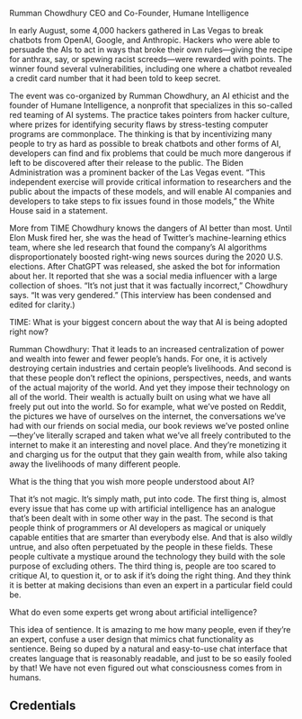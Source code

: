 Rumman Chowdhury
CEO and Co-Founder, Humane Intelligence

In early August, some 4,000 hackers gathered in Las Vegas to break chatbots from OpenAI, Google, and Anthropic. Hackers who were able to persuade the AIs to act in ways that broke their own rules—giving the recipe for anthrax, say, or spewing racist screeds—were rewarded with points. The winner found several vulnerabilities, including one where a chatbot revealed a credit card number that it had been told to keep secret.

The event was co-organized by Rumman Chowdhury, an AI ethicist and the founder of Humane Intelligence, a nonprofit that specializes in this so-called red teaming of AI systems. The practice takes pointers from hacker culture, where prizes for identifying security flaws by stress-testing computer programs are commonplace. The thinking is that by incentivizing many people to try as hard as possible to break chatbots and other forms of AI, developers can find and fix problems that could be much more dangerous if left to be discovered after their release to the public. The Biden Administration was a prominent backer of the Las Vegas event. “This independent exercise will provide critical information to researchers and the public about the impacts of these models, and will enable AI companies and developers to take steps to fix issues found in those models,” the White House said in a statement.

More from TIME
Chowdhury knows the dangers of AI better than most. Until Elon Musk fired her, she was the head of Twitter’s machine-learning ethics team, where she led research that found the company’s AI algorithms disproportionately boosted right-wing news sources during the 2020 U.S. elections. After ChatGPT was released, she asked the bot for information about her. It reported that she was a social media influencer with a large collection of shoes. “It’s not just that it was factually incorrect,” Chowdhury says. “It was very gendered.” (This interview has been condensed and edited for clarity.)

TIME: What is your biggest concern about the way that AI is being adopted right now?

Rumman Chowdhury: That it leads to an increased centralization of power and wealth into fewer and fewer people’s hands. For one, it is actively destroying certain industries and certain people’s livelihoods. And second is that these people don’t reflect the opinions, perspectives, needs, and wants of the actual majority of the world. And yet they impose their technology on all of the world. Their wealth is actually built on using what we have all freely put out into the world. So for example, what we’ve posted on Reddit, the pictures we have of ourselves on the internet, the conversations we’ve had with our friends on social media, our book reviews we’ve posted online—they’ve literally scraped and taken what we’ve all freely contributed to the internet to make it an interesting and novel place. And they’re monetizing it and charging us for the output that they gain wealth from, while also taking away the livelihoods of many different people.

What is the thing that you wish more people understood about AI?

That it’s not magic. It’s simply math, put into code. The first thing is, almost every issue that has come up with artificial intelligence has an analogue that’s been dealt with in some other way in the past. The second is that people think of programmers or AI developers as magical or uniquely capable entities that are smarter than everybody else. And that is also wildly untrue, and also often perpetuated by the people in these fields. These people cultivate a mystique around the technology they build with the sole purpose of excluding others. The third thing is, people are too scared to critique AI, to question it, or to ask if it’s doing the right thing. And they think it is better at making decisions than even an expert in a particular field could be.

What do even some experts get wrong about artificial intelligence?

This idea of sentience. It is amazing to me how many people, even if they’re an expert, confuse a user design that mimics chat functionality as sentience. Being so duped by a natural and easy-to-use chat interface that creates language that is reasonably readable, and just to be so easily fooled by that! We have not even figured out what consciousness comes from in humans.

## Credentials